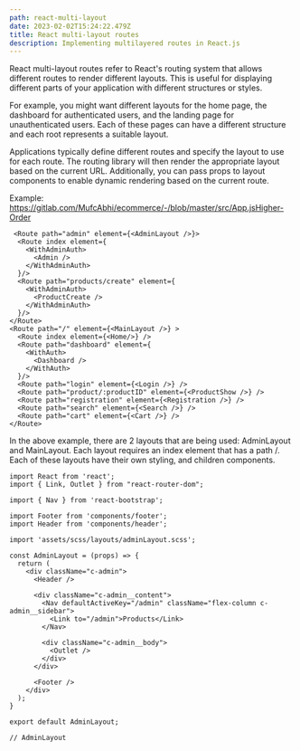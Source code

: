 ```yaml
---
path: react-multi-layout
date: 2023-02-02T15:24:22.479Z
title: React multi-layout routes
description: Implementing multilayered routes in React.js
---
```


React multi-layout routes refer to React's routing system that allows different routes to render different layouts. This is useful for displaying different parts of your application with different structures or styles.

For example, you might want different layouts for the home page, the dashboard for authenticated users, and the landing page for unauthenticated users. Each of these pages can have a different structure and each root represents a suitable layout.

Applications typically define different routes and specify the layout to use for each route. The routing library will then render the appropriate layout based on the current URL. Additionally, you can pass props to layout components to enable dynamic rendering based on the current route.

Example: https://gitlab.com/MufcAbhi/ecommerce/-/blob/master/src/App.jsHigher-Order

```
 <Route path="admin" element={<AdminLayout />}>
  <Route index element={
    <WithAdminAuth>
      <Admin />
    </WithAdminAuth>
  }/>
  <Route path="products/create" element={
    <WithAdminAuth>
      <ProductCreate />
    </WithAdminAuth>
  }/>
</Route>
<Route path="/" element={<MainLayout />} >
  <Route index element={<Home/>} />
  <Route path="dashboard" element={
    <WithAuth>
      <Dashboard />
    </WithAuth>
  }/>
  <Route path="login" element={<Login />} />
  <Route path="product/:productID" element={<ProductShow />} />
  <Route path="registration" element={<Registration />} />
  <Route path="search" element={<Search />} />
  <Route path="cart" element={<Cart />} />
</Route>
```

In the above example, there are 2 layouts that are being used: AdminLayout and MainLayout. Each layout requires an index element that has a path /. Each of these layouts have their own styling, and children components.

```
import React from 'react';
import { Link, Outlet } from "react-router-dom";

import { Nav } from 'react-bootstrap';

import Footer from 'components/footer';
import Header from 'components/header';

import 'assets/scss/layouts/adminLayout.scss';

const AdminLayout = (props) => {
  return (
    <div className="c-admin">
      <Header />

      <div className="c-admin__content">
        <Nav defaultActiveKey="/admin" className="flex-column c-admin__sidebar">
          <Link to="/admin">Products</Link>
        </Nav>

        <div className="c-admin__body">
          <Outlet />
        </div>
      </div>

      <Footer />
    </div>
  );
}

export default AdminLayout;

// AdminLayout
```
